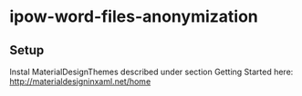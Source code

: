 # ipow-word-files-anonymization

## Setup
Instal MaterialDesignThemes described under section Getting Started here: http://materialdesigninxaml.net/home

